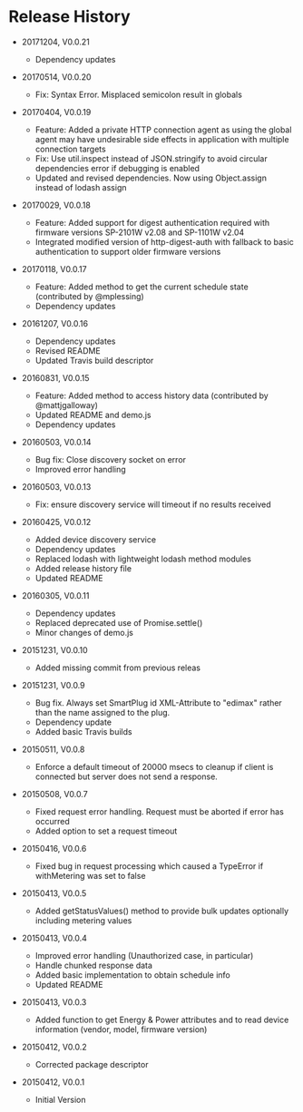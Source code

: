 # Release History

* 20171204, V0.0.21
    * Dependency updates

* 20170514, V0.0.20
    * Fix: Syntax Error. Misplaced semicolon result in globals
    
* 20170404, V0.0.19
    * Feature: Added a private HTTP connection agent as using the global agent may have undesirable side effects
      in application with multiple connection targets
    * Fix: Use util.inspect instead of JSON.stringify to avoid circular dependencies error if debugging is enabled
    * Updated and revised dependencies. Now using Object.assign instead of lodash assign

* 20170029, V0.0.18
    * Feature: Added support for digest authentication required with firmware versions SP-2101W v2.08 and SP-1101W v2.04
    * Integrated modified version of http-digest-auth with fallback to basic authentication to
      support older firmware versions

* 20170118, V0.0.17
    * Feature: Added method to get the current schedule state (contributed by @mplessing)
    * Dependency updates
    
* 20161207, V0.0.16
    * Dependency updates
    * Revised README
    * Updated Travis build descriptor
    
* 20160831, V0.0.15
    * Feature: Added method to access history data (contributed by @mattjgalloway)
    * Updated README and demo.js
    * Dependency updates
    
* 20160503, V0.0.14
    * Bug fix: Close discovery socket on error
    * Improved error handling
    
* 20160503, V0.0.13
    * Fix: ensure discovery service will timeout if no results received

* 20160425, V0.0.12
    * Added device discovery service
    * Dependency updates
    * Replaced lodash with lightweight lodash method modules
    * Added release history file
    * Updated README
    
* 20160305, V0.0.11
    * Dependency updates
    * Replaced deprecated use of Promise.settle()
    * Minor changes of demo.js

* 20151231, V0.0.10
    * Added missing commit from previous releas
    
* 20151231, V0.0.9
    * Bug fix. Always set SmartPlug id XML-Attribute to "edimax" rather than the name assigned to the plug.
    * Dependency update
    * Added basic Travis builds
  
* 20150511, V0.0.8
    * Enforce a default timeout of 20000 msecs to cleanup if client is connected but server does not send a response.

* 20150508, V0.0.7
    * Fixed request error handling. Request must be aborted if error has occurred
    * Added option to set a request timeout
    
* 20150416, V0.0.6
    * Fixed bug in request processing which caused a TypeError if withMetering was set to false

* 20150413, V0.0.5
    * Added getStatusValues() method to provide bulk updates optionally including metering values
    
* 20150413, V0.0.4
    * Improved error handling (Unauthorized case, in particular)
    * Handle chunked response data
    * Added basic implementation to obtain schedule info
    * Updated README
    
* 20150413, V0.0.3
    * Added function to get Energy & Power attributes and to read device information (vendor, model, firmware version)
    
* 20150412, V0.0.2
    * Corrected package descriptor
    
* 20150412, V0.0.1
    * Initial Version